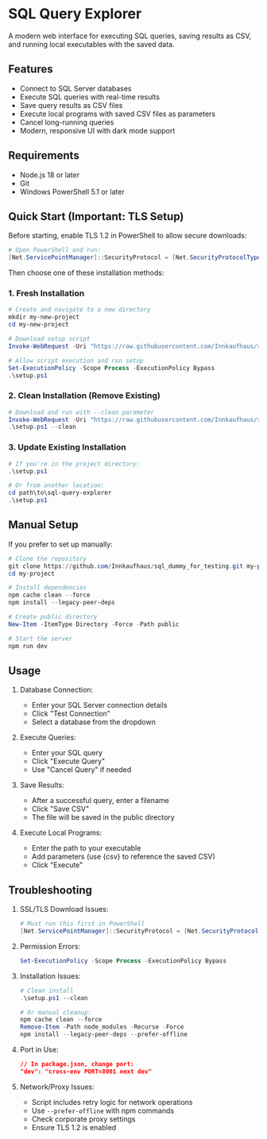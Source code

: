 # SQL Query Explorer

A modern web interface for executing SQL queries, saving results as CSV, and running local executables with the saved data.

## Features

- Connect to SQL Server databases
- Execute SQL queries with real-time results
- Save query results as CSV files
- Execute local programs with saved CSV files as parameters
- Cancel long-running queries
- Modern, responsive UI with dark mode support

## Requirements

- Node.js 18 or later
- Git
- Windows PowerShell 5.1 or later

## Quick Start (Important: TLS Setup)

Before starting, enable TLS 1.2 in PowerShell to allow secure downloads:

```powershell
# Open PowerShell and run:
[Net.ServicePointManager]::SecurityProtocol = [Net.SecurityProtocolType]::Tls12
```

Then choose one of these installation methods:

### 1. Fresh Installation

```powershell
# Create and navigate to a new directory
mkdir my-new-project
cd my-new-project

# Download setup script
Invoke-WebRequest -Uri "https://raw.githubusercontent.com/Innkaufhaus/sql_dummy_for_testing/main/setup.ps1" -OutFile "setup.ps1"

# Allow script execution and run setup
Set-ExecutionPolicy -Scope Process -ExecutionPolicy Bypass
.\setup.ps1
```

### 2. Clean Installation (Remove Existing)

```powershell
# Download and run with --clean parameter
Invoke-WebRequest -Uri "https://raw.githubusercontent.com/Innkaufhaus/sql_dummy_for_testing/main/setup.ps1" -OutFile "setup.ps1"
.\setup.ps1 --clean
```

### 3. Update Existing Installation

```powershell
# If you're in the project directory:
.\setup.ps1

# Or from another location:
cd path\to\sql-query-explorer
.\setup.ps1
```

## Manual Setup

If you prefer to set up manually:

```powershell
# Clone the repository
git clone https://github.com/Innkaufhaus/sql_dummy_for_testing.git my-project
cd my-project

# Install dependencies
npm cache clean --force
npm install --legacy-peer-deps

# Create public directory
New-Item -ItemType Directory -Force -Path public

# Start the server
npm run dev
```

## Usage

1. Database Connection:
   - Enter your SQL Server connection details
   - Click "Test Connection"
   - Select a database from the dropdown

2. Execute Queries:
   - Enter your SQL query
   - Click "Execute Query"
   - Use "Cancel Query" if needed

3. Save Results:
   - After a successful query, enter a filename
   - Click "Save CSV"
   - The file will be saved in the public directory

4. Execute Local Programs:
   - Enter the path to your executable
   - Add parameters (use {csv} to reference the saved CSV)
   - Click "Execute"

## Troubleshooting

1. SSL/TLS Download Issues:
   ```powershell
   # Must run this first in PowerShell
   [Net.ServicePointManager]::SecurityProtocol = [Net.SecurityProtocolType]::Tls12
   ```

2. Permission Errors:
   ```powershell
   Set-ExecutionPolicy -Scope Process -ExecutionPolicy Bypass
   ```

3. Installation Issues:
   ```powershell
   # Clean install
   .\setup.ps1 --clean
   
   # Or manual cleanup:
   npm cache clean --force
   Remove-Item -Path node_modules -Recurse -Force
   npm install --legacy-peer-deps --prefer-offline
   ```

4. Port in Use:
   ```json
   // In package.json, change port:
   "dev": "cross-env PORT=8001 next dev"
   ```

5. Network/Proxy Issues:
   - Script includes retry logic for network operations
   - Use `--prefer-offline` with npm commands
   - Check corporate proxy settings
   - Ensure TLS 1.2 is enabled

